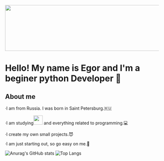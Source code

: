 
<center> <img src="https://media1.giphy.com/media/v1.Y2lkPTc5MGI3NjExanh1amV3OG41MnJqZmpkZTl1aGQ4cmJ6MDRsYTFuajRuYmtiOHdhaiZlcD12MV9pbnRlcm5hbF9naWZfYnlfaWQmY3Q9Zw/QpVUMRUJGokfqXyfa1/giphy.webp"
  width="1500" height="150"></center>

# Hello! My name is Egor and I'm a beginer python Developer 👋

## About me
·I am from Russia. I was born in Saint Petersburg.🇷🇺 

·I am studying<img src="https://img.icons8.com/?size=100&id=W3gfKnMhfM6h&format=png&color=000000"
  width="30" height="30"> and everything related to programming.💻

·I create my own small projects.😈


·I am just starting out, so go easy on me.🎩


![Anurag's GitHub stats](https://github-readme-stats.vercel.app/api?username=EgorEgorAk&show_icons=true&theme=transparent
)
![Top Langs](https://github-readme-stats.vercel.app/api/top-langs/?username=EgorEgorAk&hide_progress=true)
<!--
**EgorEgorAk/egoregorak** is a ✨ _special_ ✨ repository because its `README.md` (this file) appears on your GitHub profile.

Here are some ideas to get you started:

- 🔭 I’m currently working on ...
- 🌱 I’m currently learning ...
- 👯 I’m looking to collaborate on ...
- 🤔 I’m looking for help with ...
- 💬 Ask me about ...
- 📫 How to reach me: ...
- 😄 Pronouns: ...
- ⚡ Fun fact: ...
-->
